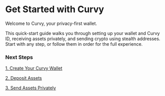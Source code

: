 # Get Started with Curvy

Welcome to Curvy, your privacy-first wallet.

This quick-start guide walks you through setting up your wallet and Curvy ID, receiving assets privately, and sending crypto using stealth addresses.
Start with any step, or follow them in order for the full experience.

### Next Steps
[1. Create Your Curvy Wallet](./create-your-curvy-wallet)

[2. Deposit Assets](./deposit-assets)

[3. Send Assets Privately](./send-assets-privately)
